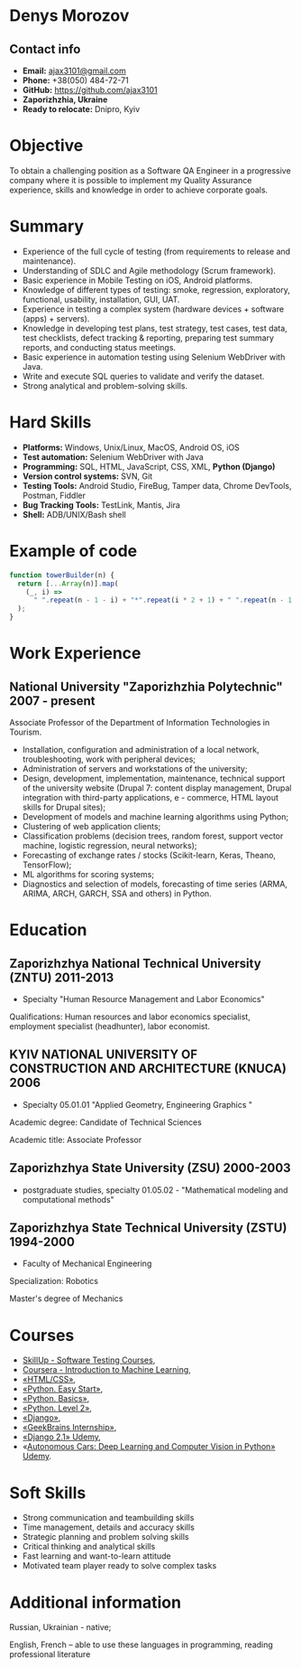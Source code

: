 Denys Morozov
============

## Contact info

- **Email:** ajax3101@gmail.com
- **Phone:** +38(050) 484-72-71
- **GitHub:** https://github.com/ajax3101
- **Zaporizhzhia, Ukraine**
- **Ready to relocate:** Dnipro, Kyiv

# Objective

To obtain a challenging position as a Software QA Engineer in a progressive company where it is possible to implement my Quality Assurance experience, skills and knowledge in order to achieve corporate goals.

# Summary

- Experience of the full cycle of testing (from requirements to release and maintenance).
- Understanding of SDLC and Agile methodology (Scrum framework).
- Basic experience in Mobile Testing on iOS, Android platforms.
- Knowledge of different types of testing: smoke, regression, exploratory, functional, usability, installation, GUI, UAT.
- Experience in testing a complex system (hardware devices + software (apps) + servers).
- Knowledge in developing test plans, test strategy, test cases, test data, test checklists, defect tracking &amp; reporting, preparing test summary reports, and conducting status meetings.
- Basic experience in automation testing using Selenium WebDriver with Java.
- Write and execute SQL queries to validate and verify the dataset.
- Strong analytical and problem-solving skills.

# Hard Skills

- **Platforms:** Windows, Unix/Linux, MacOS, Android OS, iOS
- **Test automation:** Selenium WebDriver with Java
- **Programming:** SQL, HTML, JavaScript, CSS, XML, **Python (Django)**
- **Version control systems:** SVN, Git
- **Testing Tools:** Android Studio, FireBug, Tamper data, Chrome DevTools, Postman, Fiddler
- **Bug Tracking Tools:** TestLink, Mantis, Jira
- **Shell:** ADB/UNIX/Bash shell

# Example of code
```javascript
function towerBuilder(n) {
  return [...Array(n)].map(
    (_, i) =>
      " ".repeat(n - 1 - i) + "*".repeat(i * 2 + 1) + " ".repeat(n - 1 - i)
  );
}
```

# Work Experience

## National University &quot;Zaporizhzhia Polytechnic&quot; 2007 - present

Associate Professor of the Department of Information Technologies in Tourism.

- Installation, configuration and administration of a local network, troubleshooting, work with peripheral devices;
- Administration of servers and workstations of the university;
- Design, development, implementation, maintenance, technical support of the university website (Drupal 7: content display management, Drupal integration with third-party applications, e - commerce, HTML layout skills for Drupal sites);
- Development of models and machine learning algorithms using Python;
- Clustering of web application clients;
- Classification problems (decision trees, random forest, support vector machine, logistic regression, neural networks);
- Forecasting of exchange rates / stocks (Scikit-learn, Keras, Theano, TensorFlow);
- ML algorithms for scoring systems;
- Diagnostics and selection of models, forecasting of time series (ARMA, ARIMA, ARCH, GARCH, SSA and others) in Python.

# Education

## Zaporizhzhya National Technical University (ZNTU) 2011-2013

- Specialty &quot;Human Resource Management and Labor Economics&quot;

Qualifications: Human resources and labor economics specialist, employment specialist (headhunter), labor economist.

## KYIV NATIONAL UNIVERSITY OF CONSTRUCTION AND ARCHITECTURE (KNUCA) 2006

- Specialty 05.01.01 &quot;Applied Geometry, Engineering Graphics &quot;

Academic degree: Candidate of Technical Sciences

Academic title: Associate Professor

## Zaporizhzhya State University (ZSU) 2000-2003

- postgraduate studies, specialty 01.05.02 - &quot;Mathematical modeling and computational methods&quot;

## Zaporizhzhya State Technical University (ZSTU) 1994-2000

- Faculty of Mechanical Engineering

Specialization: Robotics

Master&#39;s degree of Mechanics

# Courses

- [SkillUp - Software Testing Courses](https://drive.google.com/file/d/1mHYPdog7Mn8gtJ5bTzwseo5E2DK0kPlU/view),
- [Coursera - Introduction to Machine Learning](https://www.coursera.org/account/accomplishments/certificate/YTK9YU2BYL4P),
- [«HTML/CSS»](https://geekbrains.ru/certificates/223111.en),
- [«Python. Easy Start»](https://geekbrains.ru/certificates/361583.en),
- [«Python. Basics»](https://geekbrains.ru/certificates/223106.en),
- [«Python. Level 2»](https://geekbrains.ru/certificates/273497.en),
- [«Django»](https://geekbrains.ru/certificates/223113.en),
- [«GeekBrains Internship»](https://geekbrains.ru/certificates/635500.en),
- [«Django 2.1» Udemy](https://www.udemy.com/certificate/UC-9G79DCAI/),
- «[Autonomous Cars: Deep Learning and Computer Vision in Python» Udemy](https://www.udemy.com/certificate/UC-8II2IQ3W/).

# Soft Skills

- Strong communication and teambuilding skills
- Time management, details and accuracy skills
- Strategic planning and problem solving skills
- Critical thinking and analytical skills
- Fast learning and want-to-learn attitude
- Motivated team player ready to solve complex tasks

# Additional information

Russian, Ukrainian - native;

English, French – able to use these languages in programming, reading professional literature